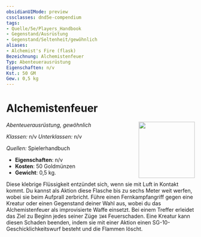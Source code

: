 ```yaml
---
obsidianUIMode: preview
cssclasses: dnd5e-compendium
tags:
- Quelle/5e/Players_Handbook
- Gegenstand/Ausrüstung
- Gegenstand/Seltenheit/gewöhnlich
aliases:
- Alchemist's Fire (flask)
Bezeichnung: Alchemistenfeuer
Typ: Abenteuerausrüstung
Eigenschaften: n/v
Kst.: 50 GM
Gew.: 0,5 kg
---
```

# Alchemistenfeuer
*Abenteuerausrüstung, gewöhnlich* 
<img src="Symbolik/Gegenstände.webp" align="right" width="150">

_Klassen:_ n/v 
_Unterklassen:_  n/v

_Quellen:_ Spielerhandbuch

- **Eigenschaften**: n/v
- **Kosten**: 50 Goldmünzen
- **Gewicht**: 0,5 kg.

Diese klebrige Flüssigkeit entzündet sich, wenn sie mit Luft in Kontakt kommt. Du kannst als Aktion diese Flasche bis zu sechs Meter weit werfen, wobei sie beim Aufprall zerbricht. Führe einen Fernkampfangriff gegen eine Kreatur oder einen Gegenstand deiner Wahl aus, wobei du das Alchemistenfeuer als improvisierte Waffe einsetzt. Bei einem Treffer erleidet das Ziel zu Beginn jedes seiner Züge `1W4` Feuerschaden. Eine Kreatur kann diesen Schaden beenden, indem sie mit einer Aktion einen SG-10-Geschicklichkeitswurf besteht und die Flammen löscht.